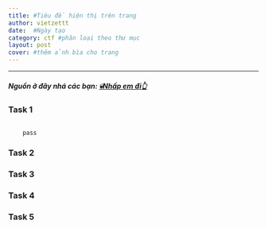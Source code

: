 ```yaml
---
title: #Tiêu đề hiện thị trên trang
author: vietzettt
date:  #Ngày tạo
category: ctf #phân loại theo thư mục
layout: post
cover: #thêm ảnh bìa cho trang 
---
```


--- 

##### **Nguồn ở đây nhá các bạn:** [💀**Nhấp em đi**👆](https://github.com/vietzettt/vietzettt.github.io/tree/main/src/2022/DownUnderCTF)
<!-- chỗ này ta sẽ chèn link dẫn đến nguồn tổng nhé-->

### Task 1

![]()
<!-- chèn img tự động căn giữa -->

```code
    pass
```
<!-- chèn code vào pass nhá-->
### Task 2

### Task 3

### Task 4

### Task 5
